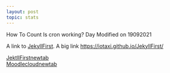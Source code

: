 ```yaml
---
layout: post
topic: stats
---
```


How To Count
Is cron working?
Day 
Modified on 19092021


A link to [JekyllFirst](https://iotaxi.github.io/JekyllFirst/). A big link <https://iotaxi.github.io/JekyllFirst/>

<a href="https://iotaxi.github.io/JekyllFirst/" target="_blank">JektllFirstnewtab</a>  
<a href="https://appliedmaths.moodlecloud.com/login/index.php" target="_blank">Moodlecloudnewtab</a>  
